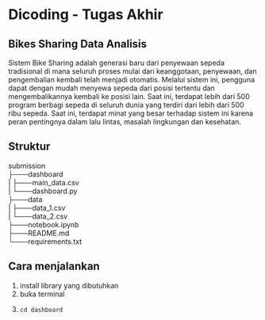 # Dicoding - Tugas Akhir 
## Bikes Sharing Data Analisis
Sistem Bike Sharing adalah generasi baru dari penyewaan sepeda tradisional di mana seluruh proses mulai dari keanggotaan, penyewaan, dan pengembalian 
kembali telah menjadi otomatis. Melalui sistem ini, pengguna dapat dengan mudah menyewa sepeda dari posisi tertentu dan mengembalikannya 
kembali ke posisi lain. Saat ini, terdapat lebih dari 500 program berbagi sepeda di seluruh dunia yang terdiri dari 
lebih dari 500 ribu sepeda. Saat ini, terdapat minat yang besar terhadap sistem ini karena peran pentingnya dalam lalu lintas, 
masalah lingkungan dan kesehatan.

## Struktur
submission  
├───dashboard  
| ├───main_data.csv  
| └───dashboard.py  
├───data  
| ├───data_1.csv  
| └───data_2.csv  
├───notebook.ipynb  
├───README.md  
└───requirements.txt  

## Cara menjalankan
1. install library yang dibutuhkan
3. buka terminal
4. <pre><code>cd dashboard</code></pre>

